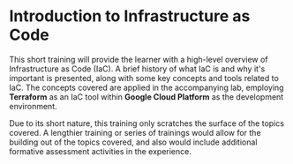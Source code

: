 # Introduction to Infrastructure as Code
This short training will provide the learner with a high-level overview of Infrastructure as Code (IaC). A brief history of what IaC is
and why it's important is presented, along with some key concepts and tools related to IaC. The concepts covered are applied in the
accompanying lab, employing **Terraform** as an IaC tool within **Google Cloud Platform** as the development environment.

Due to its short nature, this training only scratches the surface of the topics covered. A lengthier training or series of trainings
would allow for the building out of the topics covered, and also would include additional formative assessment activities in the
experience.
